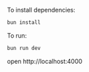To install dependencies:

```sh
bun install
```

To run:

```sh
bun run dev
```

open http://localhost:4000
